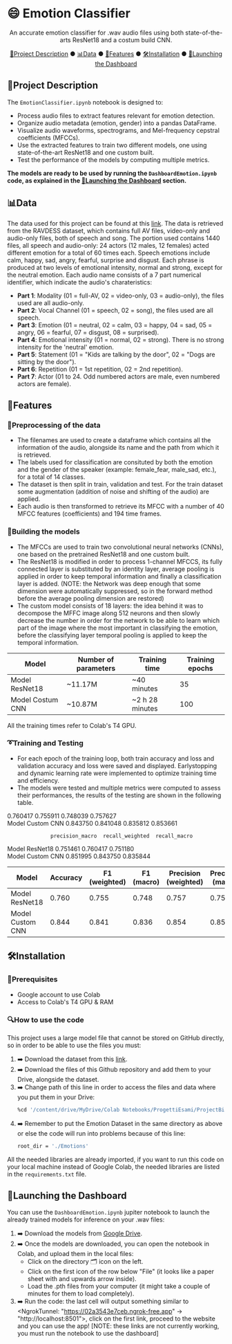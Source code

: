 # 😄 Emotion Classifier

<div align="center">
An accurate emotion classifier for .wav audio files using both state-of-the-arts ResNet18 and a costum build CNN.

[🧾Project Description](#project-description) ● [📊Data](#data) ● [🧩Features](#features) ● [🛠️Installation](#installation) ● [🚀Launching the Dashboard](#launching-the-dashboard)

</div>

## 🧾Project Description

The `EmotionClassifier.ipynb` notebook is designed to:
- Process audio files to extract features relevant for emotion detection.
- Organize audio metadata (emotion, gender) into a pandas DataFrame.
- Visualize audio waveforms, spectrograms, and Mel-frequency cepstral coefficients (MFCCs).
- Use the extracted features to train two different models, one using state-of-the-art ResNet18 and one custom built.
- Test the performance of the models by computing multiple metrics.

**The models are ready to be used by running the `DashboardEmotion.ipynb` code, as explained in the [🚀Launching the Dashboard](#dashboard) section.**

## 📊Data

The data used for this project can be found at this [link](https://www.kaggle.com/datasets/uwrfkaggler/ravdess-emotional-speech-audio).
The data is retrieved from the RAVDESS dataset, which contains full AV files, video-only and audio-only files, both of speech and song. The portion used contains 1440 files, all speech and audio-only: 24 actors (12 males, 12 females) acted different emotion for a total of 60 times each. Speech emotions include calm, happy, sad, angry, fearful, surprise and disgust. Each phrase is produced at two levels of emotional intensity, normal and strong, except for the neutral emotion.
Each audio name consists of a 7 part numerical identifier, which indicate the audio's charateristics:
- **Part 1**: Modality (01 = full-AV, 02 = video-only, 03 = audio-only), the files used are all audio-only.
- **Part 2**: Vocal Channel (01 = speech, 02 = song), the files used are all speech.
- **Part 3**: Emotion (01 = neutral, 02 = calm, 03 = happy, 04 = sad, 05 = angry, 06 = fearful, 07 = disgust, 08 = surprised).
- **Part 4**: Emotional intensity (01 = normal, 02 = strong). There is no strong intensity for the 'neutral' emotion.
- **Part 5**: Statement (01 = "Kids are talking by the door", 02 = "Dogs are sitting by the door").
- **Part 6**: Repetition (01 = 1st repetition, 02 = 2nd repetition).
- **Part 7**: Actor (01 to 24. Odd numbered actors are male, even numbered actors are female).

## 🧩Features

### 🔧Preprocessing of the data
- The filenames are used to create a dataframe which contains all the information of the audio, alongside its name and the path from which it is retrieved.
- The labels used for classification are consituted by both the emotion and the gender of the speaker (example: female_fear, male_sad, etc.), for a total of 14 classes.
- The dataset is then split in train, validation and test. For the train dataset some augmentation (addition of noise and shifting of the audio) are applied.
- Each audio is then transformed to retrieve its MFCC with a number of 40 MFCC features (coefficients) and 194 time frames.
### 🔨Building the models
- The MFCCs are used to train two convolutional neural networks (CNNs), one based on the pretrained ResNet18 and one custom built.
- The ResNet18 is modified in order to process 1-channel MFCCS, its fully connected layer is substituted by an identity layer, average pooling is applied in order to keep temporal information and finally a classification layer is added. (NOTE: the Network was deep enough that some dimension were automatically suppressed, so in the forward method before the average pooling dimension are restored)
- The custom model consists of 18 layers: the idea behind it was to decompose the MFFC image along 512 neurons and then slowly decrease the number in order for the network to be able to learn which part of the image where the most important in classifying the emotion, before the classifying layer temporal pooling is applied to keep the temporal information.

| Model | Number of parameters | Training time | Training epochs |
|-------|----------------------|---------------|-----------------|
| Model ResNet18 | ~11.17M | ~40 minutes | 35 |
| Model Costum CNN | ~10.87M | ~2 h 28 minutes | 100 |

All the training times refer to Colab's T4 GPU.

### ➰Training and Testing 
- For each epoch of the training loop, both train accuracy and loss and validation accuracy and loss were saved and displayed. Earlystopping and dynamic learning rate were implemented to optimize training time and efficiency.
- The models were tested and multiple metrics were computed to assess their performances, the results of the testing are shown in the following table.

0.760417     0.755911  0.748039            0.757627   
Model Custom CNN  0.843750     0.841048  0.835812            0.853661   

                  precision_macro  recall_weighted  recall_macro  
Model ResNet18           0.751461         0.760417      0.751180  
Model Custom CNN         0.851995         0.843750      0.835844 

|  Model   | Accuracy | F1 (weighted) | F1 (macro) | Precision (weighted) | Precision (macro) | Recall (weighted) | Recall (macro) |
|----------|----------|---------------|------------|----------------------|-------------------|-------------------|----------------|
| Model ResNet18 | 0.760 | 0.755 | 0.748 | 0.757 | 0.751 | 0.760 | 0.751 |
| Model Custom CNN | 0.844 | 0.841 | 0.836 | 0.854 | 0.852 | 0.844 | 0.836 | 

## 🛠️Installation

### 📝Prerequisites

- Google account to use Colab
- Access to Colab's T4 GPU & RAM

### 🔍How to use the code

This project uses a large model file that cannot be stored on GitHub directly, so in order to be able to use the files you must:

1. ➡️ Download the dataset from this [link](https://www.kaggle.com/datasets/uwrfkaggler/ravdess-emotional-speech-audio).
2. ➡️ Download the files of this Github repository and add them to your Drive, alongside the dataset.
3. ➡️ Change path of this line in order to access the files and data where you put them in your Drive:
   ```bash
   %cd '/content/drive/MyDrive/Colab Notebooks/ProgettiEsami/ProjectBigImaging'
   ```
4. ➡️ Remember to put the Emotion Dataset in the same directory as above or else the code will run into problems because of this line:
   ```bash
   root_dir = './Emotions'
   ```
All the needed libraries are already imported, if you want to run this code on your local machine instead of Google Colab, the needed libraries are listed in the `requirements.txt` file.

## 🚀Launching the Dashboard

You can use the `DashboardEmotion.ipynb` jupiter notebook to launch the already trained models for inference on your .wav files:
1. ➡️ Download the models from [Google Drive](https://drive.google.com/drive/folders/1ymERLsYVAziu0meQ8aY08ukcASVVTvTR?usp=sharing).
2. ➡️ Once the models are downloaded, you can open the notebook in Colab, and upload them in the local files:
   - Click on the directory 🗂️ icon on the left.
   - Click on the first icon of the row below "File" (it looks like a paper sheet with and upwards arrow inside).
   - Load the .pth files from your computer (it might take a couple of minutes for them to load completely).
3. ➡️ Run the code: the last cell will output something similar to <NgrokTunnel: "https://02a3543e7ceb.ngrok-free.app" -> "http://localhost:8501">, click on the first link, proceed to the website and you can use the app! \[NOTE: these links are not currently working, you must run the notebook to use the dashboard]


